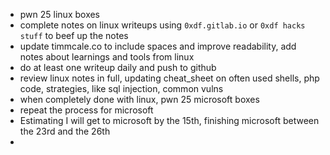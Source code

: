 - pwn 25 linux boxes
- complete notes on linux writeups using `0xdf.gitlab.io` or `0xdf hacks stuff` to beef up the notes
- update timmcale.co to include spaces and improve readability, add notes about learnings and tools from linux
- do at least one writeup daily and push to github
- review linux notes in full, updating cheat_sheet on often used shells, php code, strategies, like sql injection, common vulns
- when completely done with linux, pwn 25 microsoft boxes
- repeat the process for microsoft
- Estimating I will get to microsoft by the 15th, finishing microsoft between the 23rd and the 26th
- 

